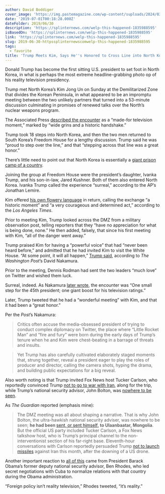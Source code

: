 ```yaml
---
author: David Boddiger
cover_image: 'https://img.pastemagazine.com/wp-content/suploads/2024/03/logo-1200x675-1.jpg'
date: '2019-07-01T00:18:28.000Z'
dateFolder: 2019/06/30
description: 'https://splinternews.com/welp-this-happened-1835988595'
isBasedOn: 'https://splinternews.com/welp-this-happened-1835988595'
link: 'https://splinternews.com/welp-this-happened-1835988595'
slug: 2019-06-30-httpssplinternewscomwelp-this-happened-1835988595
tags:
  - favorite
title: 'Trump Meets Kim, Says He''s Honored to Cross Line into North Korea'
---
```

<p>Donald Trump has become the first sitting U.S. president to set foot in North Korea, in what is perhaps the most extreme headline-grabbing photo op of his reality television presidency.</p>
<p>Trump met North Korea’s Kim Jong Un on Sunday at the Demilitarized Zone that divides the Korean Peninsula, in what appeared to be an impromptu meeting between the two unlikely partners that turned into a 53-minute discussion culminating in promises of renewed talks over the North’s nuclear weapons program.</p>
<p>The Associated Press <a href="https://www.apnews.com/3bb58bf7636547579d6df050ce9353de">described the encounter</a> as a “made-for television moment,” marked by “wide grins and a historic handshake.”</p>
<p>Trump took 18 steps into North Korea, and then the two men returned to South Korea’s Freedom House for a lengthy discussion. Trump said he was “proud to step over the line,” and that “stepping across that line was a great honor.”</p>
<p>There’s little need to point out that North Korea is essentially a <a href="https://www.bbc.com/news/world-asia-44234505">giant prison camp of a country</a>.</p>
<p>Joining the group at Freedom House were the president’s daughter, Ivanka Trump, and his son-in-law, Jared Kushner. Both of them also entered North Korea. Ivanka Trump called the experience “surreal,” according to the AP’s Jonathan Lemire.</p>
<p>Kim offered <a href="https://www.latimes.com/politics/la-na-pol-trump-korea-dmz-kim-moon-20190630-story.html">his own flowery language</a> in return, calling the exchange “a historic moment” and “a very courageous and determined act,” according to the <em>Los Angeles Times</em>.</p>
<p>Prior to meeting Kim, Trump looked across the DMZ from a military observation post, telling reporters that they “have no appreciation for what is being done, none.” He then added, falsely, that since his first meeting with Kim, “all of the danger went away.”</p>
<p>Trump praised Kim for having a “powerful voice” that had “never been heard before,” and admitted that he had invited Kim to visit the White House. “At some point, it will all happen,” <a href="https://twitter.com/DavidNakamura/status/1145242467781844992">Trump said</a>, according to <em>The Washington Post</em>’s David Nakamura.</p>
<p>Prior to the meeting, Dennis Rodman had sent the two leaders “much love” on Twitter and wished them luck.</p>
<p>Surreal, indeed. As Nakamura <a href="https://www.washingtonpost.com/politics/beyond-freedoms-frontier-trump-scores-his-biggest-live-show-yet/2019/06/30/269f33ec-9b07-11e9-830a-21b9b36b64ad_story.html?utm_term=.1c0e394d84d5">later wrote</a>, the encounter was “One small step for the 45th president; one giant boost for his television ratings.”</p>
<p>Later, Trump tweeted that he had a “wonderful meeting” with Kim, and that it had been a “great honor.”</p>
<p>Per the <em>Post</em>’s Nakamura:</p>
<blockquote>Critics often accuse the media-obsessed president of trying to conduct complex diplomacy on Twitter, the place where “Little Rocket Man” and “fire and fury” were born during the early days of Trump’s tenure when he and Kim were chest-beating in a barrage of threats and insults.</blockquote>
<blockquote>Yet Trump has also carefully cultivated elaborately staged moments that, strung together, reveal a president eager to play the roles of producer and director, calling the camera shots, hyping the drama, and building public expectations for a big reveal.</blockquote>
<p>Also worth noting is that Trump invited Fox News host Tucker Carlson, who reportedly convinced Trump <a href="https://splinternews.com/this-will-keep-happening-1835727838">not to go to war with Iran</a>, along for the trip, while Trump’s national security advisor, John Bolton, was <a href="https://www.theguardian.com/us-news/2019/jun/30/trump-and-kims-dmz-meeting-proves-more-than-just-a-photo-op">nowhere to be seen</a>.</p>
<p>As <em>The Guardian </em>reported (emphasis mine):</p>
<blockquote>The DMZ meeting was all about shaping a narrative. That is why John Bolton, the ultra-hawkish national security adviser, was nowhere to be seen; <strong>he had been </strong><a href="https://twitter.com/AmbJohnBolton/status/1145288948291440642">sent, or sent himself</a><strong>, to Ulaanbaatar, Mongolia</strong>. But the official US party included Tucker Carlson, a Fox News talkshow host, who is Trump’s principal channel to the non-interventionist section of his far-right base. Eleventh-hour conversations with Carlson reportedly persuaded Trump <a href="https://www.theguardian.com/world/2019/jun/21/donald-trump-retaliatory-iran-airstrike-cancelled-10-minutes-before">not to launch missiles</a> against Iran this month, after the downing of a US drone.</blockquote>
<p>Another important reaction to <a href="https://twitter.com/thehill/status/1145389032886681601">all of this</a> came from President Barack Obama’s former deputy national security advisor, Ben Rhodes, who led secret negotiations with Cuba to normalize relations with that country during the Obama administration.</p>
<p>“Foreign policy isn’t reality television,” Rhodes tweeted, “it’s reality.”</p>
